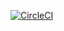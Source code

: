 [![CircleCI](https://circleci.com/gh/shasnainzaidi/scratchproject.svg?style=shield)](https://circleci.com/gh/shasnainzaidi/scratchproject)
